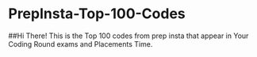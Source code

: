 # PrepInsta-Top-100-Codes
##Hi There! This is the Top 100 codes from prep insta that appear in Your Coding Round exams and Placements Time.
